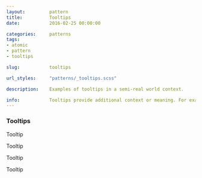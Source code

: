 ```yaml
---
layout:         pattern
title:          Tooltips
date:           2016-02-25 00:00:00

categories:     patterns
tags:
- atomic
- pattern
- tooltips

slug:           tooltips

url_styles:     "patterns/_tooltips.scss"

description:    Examples of tooltips in a semi-real world context.

info:           Tooltips provide additional context or meaning. For example, if an icon is used by itself to identify an action, hovering over it, or focusing on it may show a tooltip which explains the icon's action. Additionally, tooltips can provide help or additionall details.
---
```


<h3 class="hd-6 example-set-hd">Tooltips</h3>
<div class="example-set">
    <div class="tooltip is-visible notch-top" role="tooltip" id="tip1">
        <p>Tooltip</p>
    </div>
</div>
<div class="example-set">
    <div class="tooltip is-visible notch-right" role="tooltip" id="tip2">
        <p>Tooltip</p>
    </div>
</div>
<div class="example-set">
    <div class="tooltip is-visible notch-bottom" role="tooltip" id="tip3">
        <p>Tooltip</p>
    </div>
</div>
<div class="example-set">
    <div class="tooltip is-visible notch-left" role="tooltip" id="tip4">
        <p>Tooltip</p>
    </div>
</div>
